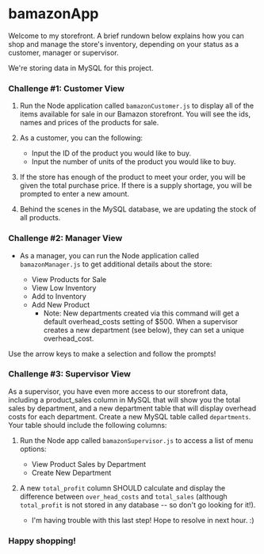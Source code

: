 # bamazonApp
Welcome to my storefront. A brief rundown below explains how you can shop and manage the store's inventory, depending on your status as a customer, manager or supervisor.

We're storing data in MySQL for this project.

### Challenge #1: Customer View

1. Run the Node application called `bamazonCustomer.js` to display all of the items available for sale in our Bamazon storefront. You will see the ids, names and prices of the products for sale.

2. As a customer, you can the following:

   * Input the ID of the product you would like to buy.
   * Input the number of units of the product you would like to buy.

3. If the store has enough of the product to meet your order, you will be given the total purchase price. If there is a supply shortage, you will be prompted to enter a new amount.

4. Behind the scenes in the MySQL database, we are updating the stock of all products.

### Challenge #2: Manager View

* As a manager, you can run the Node application called `bamazonManager.js` to get additional details about the store:

    * View Products for Sale
    * View Low Inventory
    * Add to Inventory
    * Add New Product
    	* Note: New departments created via this command will get a default overhead_costs setting of $500. When a supervisor creates a new department (see below), they can set a unique overhead_cost.

Use the arrow keys to make a selection and follow the prompts!

### Challenge #3: Supervisor View

As a supervisor, you have even more access to our storefront data, including a product_sales column in MySQL that will show you the total sales by department, and a new department table that will display overhead costs for each department. Create a new MySQL table called `departments`. Your table should include the following columns:

1. Run the Node app called `bamazonSupervisor.js` to access a list of menu options:

   * View Product Sales by Department
   * Create New Department

2. A new `total_profit` column SHOULD calculate and display the difference between `over_head_costs` and `total_sales` (although `total_profit` is not stored in any database -- so don't go looking for it!). 
	* I'm having trouble with this last step! Hope to resolve in next hour. :)

### Happy shopping!
